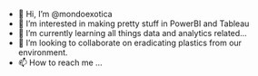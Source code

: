 - 👋 Hi, I’m @mondoexotica
- 👀 I’m interested in making pretty stuff in PowerBI and Tableau
- 🌱 I’m currently learning all things data and analytics related...
- 💞️ I’m looking to collaborate on eradicating plastics from our environment.
- 📫 How to reach me ...

<!---
mondoexotica/mondoexotica is a ✨ special ✨ repository because its `README.md` (this file) appears on your GitHub profile.
You can click the Preview link to take a look at your changes.
--->
